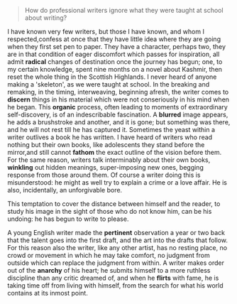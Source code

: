 > How do professional writers ignore what they were taught at school about writing?



I have known very few writers, but those I have known, and whom I respected,confess at once that they have little idea where they are going when they first set pen to paper. They have a character, perhaps two, they are in that condition of eager discomfort which passes for inspiration, all admit **radical** changes of destination once the journey has begun; one, to my certain knowledge, spent nine months on a novel about Kashmir, then reset the whole thing in the Scottish Highlands. I never heard of anyone making a 'skeleton', as we were taught at school. In the breaking and remaking, in the timing, interweaving, beginning afresh, the writer comes to **discern** things in his material which were not conseriously in his mind when he began. This **organic** process, often leading to moments of extraordinary self-discovery, is of an indescribable fascination. A **blurred** image appears, he adds a brushstroke and another, and it is gone; but something was there, and he will not rest till he has captured it. Sometimes the yeast within a writer outlives a book he has written. I have heard of writers who read nothing but their own books, like adolescents they stand before the mirror,and still cannot **fathom** the exact outline of the vision before them. For the same reason, writers talk interminably about their own books, **winkling** out hidden meanings, super-imposing new ones, begging response from those around them. Of course a writer doing this is misunderstood: he might as well try to explain a crime or a love affair. He is also, incidentally, an unforgivable bore.



This temptation to cover the distance between himself and the reader, to study his image in the sight of those who do not know him, can be his undoing: he has begun to write to please. 



A young English writer made the **pertinent** observation a year or two back that the talent goes into the first draft, and the art into the drafts that follow. For this reason also the writer, like any other artist, has no resting place, no crowd or movement in which he may take comfort, no judgment from outside which can replace the judgment from within. A writer makes order out of the **anarchy** of his heart; he submits himself to a more ruthless discipline than any critic dreamed of, and when he **flirts** with fame, he is taking time off from living with himself, from the search for what his world contains at its inmost point.  